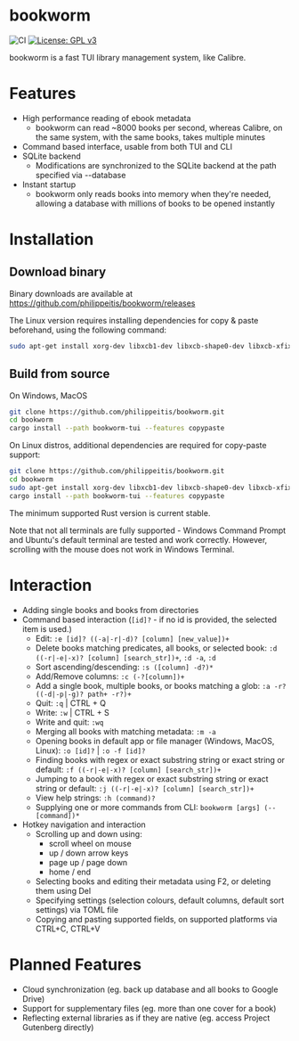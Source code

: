 # bookworm
![CI](https://github.com/philippeitis/bookworm/actions/workflows/rust.yml/badge.svg)
[![License: GPL v3](https://img.shields.io/badge/License-GPLv3-blue.svg)](https://www.gnu.org/licenses/gpl-3.0)

bookworm is a fast TUI library management system, like Calibre.

# Features
- High performance reading of ebook metadata
  - bookworm can read ~8000 books per second, whereas Calibre, on the same system, with the same books, takes multiple minutes
- Command based interface, usable from both TUI and CLI
- SQLite backend
  - Modifications are synchronized to the SQLite backend at the path specified via --database
- Instant startup
  - bookworm only reads books into memory when they're needed, allowing a database with millions of books to be opened instantly
# Installation
## Download binary
Binary downloads are available at https://github.com/philippeitis/bookworm/releases

The Linux version requires installing dependencies for copy & paste beforehand, using the following command:
```bash
sudo apt-get install xorg-dev libxcb1-dev libxcb-shape0-dev libxcb-xfixes0-dev
```

## Build from source
On Windows, MacOS
```bash
git clone https://github.com/philippeitis/bookworm.git
cd bookworm
cargo install --path bookworm-tui --features copypaste 
```

On Linux distros, additional dependencies are required for copy-paste support:
```bash
git clone https://github.com/philippeitis/bookworm.git
cd bookworm
sudo apt-get install xorg-dev libxcb1-dev libxcb-shape0-dev libxcb-xfixes0-dev
cargo install --path bookworm-tui --features copypaste
```

The minimum supported Rust version is current stable.

Note that not all terminals are fully supported - Windows Command Prompt and Ubuntu's default terminal are tested and work correctly. However, scrolling with the mouse does not work in Windows Terminal. 

# Interaction
- Adding single books and books from directories
- Command based interaction (`[id]?` - if no id is provided, the selected item is used.)
  - Edit: `:e [id]? ((-a|-r|-d)? [column] [new_value])+`
  - Delete books matching predicates, all books, or selected book: `:d ((-r|-e|-x)? [column] [search_str])+`, `:d -a`, `:d`
  - Sort ascending/descending: `:s ([column] -d?)*`
  - Add/Remove columns: `:c (-?[column])+`
  - Add a single book, multiple books, or books matching a glob: `:a -r? ((-d|-p|-g)? path+ -r?)+`
  - Quit: `:q` | CTRL + Q
  - Write: `:w` | CTRL + S
  - Write and quit: `:wq`
  - Merging all books with matching metadata: `:m -a`
  - Opening books in default app or file manager (Windows, MacOS, Linux): `:o [id]?` | `:o -f [id]?`
  - Finding books with regex or exact substring string or exact string or default: `:f ((-r|-e|-x)? [column] [search_str])+`
  - Jumping to a book with regex or exact substring string or exact string or default: `:j ((-r|-e|-x)? [column] [search_str])+`
  - View help strings: `:h (command)?`
  - Supplying one or more commands from CLI: `bookworm [args] (-- [command])*`
- Hotkey navigation and interaction
  - Scrolling up and down using:
    - scroll wheel on mouse
    - up / down arrow keys
    - page up / page down
    - home / end
  - Selecting books and editing their metadata using F2, or deleting them using Del
  - Specifying settings (selection colours, default columns, default sort settings) via TOML file
  - Copying and pasting supported fields, on supported platforms via CTRL+C, CTRL+V

# Planned Features
- Cloud synchronization (eg. back up database and all books to Google Drive)
- Support for supplementary files (eg. more than one cover for a book)
- Reflecting external libraries as if they are native (eg. access Project Gutenberg directly)
